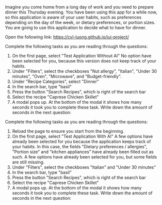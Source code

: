 Imagine you come home from a long day of work and you need to prepare dinner this Thursday evening. You have been using this app for a while now, so this application is aware of your user habits, such as preferences depending on the day of the week, or dietary preferences, or portion sizes. You are going to use this application to decide what to have for dinner.

Open the following link: https://cvl-luong.github.io/iui-project/

Complete the following tasks as you are reading through the questions:
1. On the first page, select "Test Application Without AI"
No option have been selected for you, because this version does not keep track of your habits.
2. Under "Filters", select the checkboxes "Nut allergy", "Italian", "Under 30 minutes", "Oven", "Microwave", and "Budget-friendly".
3. Under "Recipe Categories", select "Dinner"
4. In the search bar, type "basil"
5. Press the button "Search Recipes", which is right of the search bar
6. Select the recipe "Caprese Chicken Skillet"
7. A modal pops up. At the bottom of the modal it shows how many seconds it took you to complete these task. Write down the amount of seconds in the next question: 


<insert amount of seconds>
<insert more questions>

Complete the following tasks as you are reading through the questions:
1. Reload the page to ensure you start from the beginning.
2. On the first page, select "Test Application With AI"
A few options have already been selected for you because the application keeps track of your habits. In this case, the fields "Dietary preferences / allergies", "Portion size" and "kitchen appliances" have already been filled out as such. A few options have already been selected for you, but some fields are still missing.
3. Under "Filters", select the checkboxes "Italian" and "Under 30 minutes"
4. In the search bar, type "basil"
5. Press the button "Search Recipes", which is right of the search bar
6. Select the recipe "Caprese Chicken Skillet"
7. A modal pops up. At the bottom of the modal it shows how many seconds it took you to complete these task. Write down the amount of seconds in the next question: 


<insert amount of seconds>
<insert more questions>